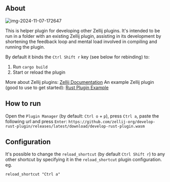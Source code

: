 ## About
![img-2024-11-07-172647](https://github.com/user-attachments/assets/d55af6de-f4f7-4f30-9aa0-eb27574b9f0c)

This is helper plugin for developing other Zellij plugins. It's intended to be run in a folder with an existing Zellij plugin, assisting in its development by shortening the feedback loop and mental load involved in compiling and running the plugin.

By default it binds the `Ctrl Shift r` key (see below for rebinding) to:
1. Run `cargo build`
2. Start or reload the plugin

More about Zellij plugins: [Zellij Documentation][docs]
An example Zellij plugin (good to use to get started): [Rust Plugin Example][example]

[zellij]: https://github.com/zellij-org/zellij
[docs]: https://zellij.dev/documentation/plugins.html
[example]: https://github.com/zellij-org/rust-plugin-example

## How to run
Open the `Plugin Manager` (by default: `Ctrl o` + `p`), press `Ctrl a`, paste the following url and press `Enter`: `https://github.com/zellij-org/develop-rust-plugin/releases/latest/download/develop-rust-plugin.wasm`

## Configuration
It's possible to change the `reload_shortcut` (by default `Ctrl Shift r`) to any other shortcut by specifying it in the `reload_shortcut` plugin configuration. eg.

```kdl
reload_shortcut "Ctrl a"
```
